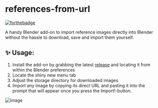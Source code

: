 # references-from-url
[![forthebadge](https://forthebadge.com/images/badges/0-percent-optimized.svg)](https://forthebadge.com)


A handy Blender add-on to import reference images directly into Blender without the hassle to download, save and import them yourself.

## ✨ Usage:

1. Install the add-on by grabbing the latest [release](https://github.com/123654-dev/references-from-url/releases) and locating it from within the Blender preferences
2. Locate the shiny new menu tab
3. Adjust the storage directory for downloaded images
4. Import any image by copying its direct URL and pasting it into the prompt that will appear once you press the Import!-button.

![image](https://user-images.githubusercontent.com/72887184/187771697-0eec0f64-e81b-4dc0-b313-bce7ff772512.png)
